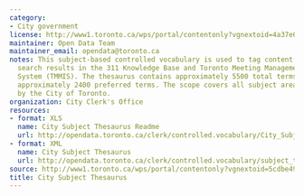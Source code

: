 ```yaml
---
category:
- City government
license: http://www1.toronto.ca/wps/portal/contentonly?vgnextoid=4a37e03bb8d1e310VgnVCM10000071d60f89RCRD
maintainer: Open Data Team
maintainer_email: opendata@toronto.ca
notes: This subject-based controlled vocabulary is used to tag content and improve
  search results in the 311 Knowledge Base and Toronto Meeting Management Information
  System (TMMIS). The thesaurus contains approximately 5500 total terms, including
  approximately 2400 preferred terms. The scope covers all subject areas required
  by the City of Toronto.
organization: City Clerk's Office
resources:
- format: XLS
  name: City Subject Thesaurus Readme
  url: http://opendata.toronto.ca/clerk/controlled.vocabulary/City_Subject_Thesaurus_attributes.xls
- format: XML
  name: City Subject Thesaurus
  url: http://opendata.toronto.ca/clerk/controlled.vocabulary/subject_thesaurus.xml
source: http://www1.toronto.ca/wps/portal/contentonly?vgnextoid=5cdbe49bf2f35310VgnVCM1000003dd60f89RCRD&vgnextchannel=1a66e03bb8d1e310VgnVCM10000071d60f89RCRD
title: City Subject Thesaurus
---
```

